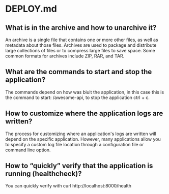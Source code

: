 # DEPLOY.md
## What is in the archive and how to unarchive it?
An archive is a single file that contains one or more other files, as well 
as metadata about those files. Archives are used to package and distribute 
large collections of files or to compress large files to save space. Some 
common formats for archives include ZIP, RAR, and TAR.
## What are the commands to start and stop the application?
The commands depend on how was biult the application, in this case this 
is the command to start: /awesome-api, to stop the application ctrl + c.
## How to customize where the application logs are written?
The process for customizing where an application's logs are written will 
depend on the specific application. However, many applications allow you 
to specify a custom log file location through a configuration file or command 
line option.
## How to “quickly” verify that the application is running (healthcheck)?
You can quickly verify with curl http://localhost:8000/health